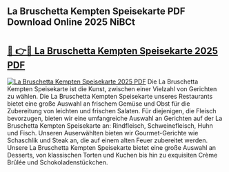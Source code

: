 ## La Bruschetta Kempten Speisekarte PDF Download Online 2025 NiBCt

# <h2><a href="http://gc78icn.nevu.top/?p=La+Bruschetta+Kempten+Speisekarte">🔗 👉🔴 La Bruschetta Kempten Speisekarte 2025 PDF</a></h2>

[![La Bruschetta Kempten Speisekarte 2025 PDF](https://i.imgur.com/dBaPXMq.png)](http://gc78icn.nevu.top/?p=La+Bruschetta+Kempten+Speisekarte)
Die La Bruschetta Kempten Speisekarte ist die Kunst, zwischen einer Vielzahl von Gerichten zu wählen. Die La Bruschetta Kempten Speisekarte unseres Restaurants bietet eine große Auswahl an frischem Gemüse und Obst für die Zubereitung von leichten und frischen Salaten. Für diejenigen, die Fleisch bevorzugen, bieten wir eine umfangreiche Auswahl an Gerichten auf der La Bruschetta Kempten Speisekarte an: Rindfleisch, Schweinefleisch, Huhn und Fisch. Unseren Auserwählten bieten wir Gourmet-Gerichte wie Schaschlik und Steak an, die auf einem alten Feuer zubereitet werden. Unsere La Bruschetta Kempten Speisekarte bietet eine große Auswahl an Desserts, von klassischen Torten und Kuchen bis hin zu exquisiten Crème Brûlée und Schokoladenstückchen.
